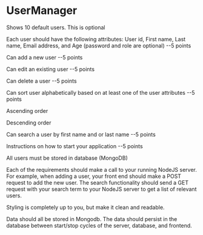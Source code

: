 # UserManager

Shows 10 default users. This is optional

Each user should have the following attributes: User id, First name, Last name, Email address, and Age (password and role are optional) --5 points

Can add a new user --5 points

Can edit an existing user --5 points

Can delete a user --5 points

Can sort user alphabetically based on at least one of the user attributes --5 points

Ascending order

Descending order

Can search a user by first name and or last name --5 points

Instructions on how to start your application --5 points

All users must be stored in database (MongoDB)

Each of the requirements should make a call to your running NodeJS server. For example, when adding a user, your front end should make a POST request to add the new user. The search functionality should send a GET request with your search term to your NodeJS server to get a list of relevant users.

Styling is completely up to you, but make it clean and readable.

Data should all be stored in Mongodb. The data should persist in the database between start/stop cycles of the server, database, and frontend.

